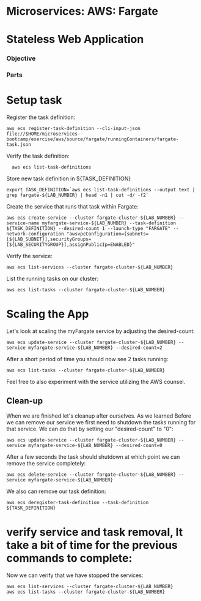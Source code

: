 # Microservices: AWS: Fargate
# Stateless Web Application

### Objective



### Parts


# Setup task

Register the task definition:

~~~shell
aws ecs register-task-definition --cli-input-json file://$HOME/microservices-bootcamp/exercise/aws/source/fargate/runningContainers/fargate-task.json
~~~

Verify the task definition:

~~~shell
  aws ecs list-task-definitions
~~~

Store new task definition in ${TASK_DEFINITION}

~~~shell
export TASK_DEFINITION=`aws ecs list-task-definitions --output text | grep fargate-${LAB_NUMBER} | head -n1 | cut -d/ -f2`
~~~

Create the service that runs that task within Fargate:

~~~shell
aws ecs create-service --cluster fargate-cluster-${LAB_NUMBER} --service-name myfargate-service-${LAB_NUMBER} --task-definition ${TASK_DEFINITION} --desired-count 1 --launch-type "FARGATE" --network-configuration "awsvpcConfiguration={subnets=[${LAB_SUBNET}],securityGroups=[${LAB_SECURITYGROUP}],assignPublicIp=ENABLED}"
~~~

Verify the service:

~~~shell
aws ecs list-services --cluster fargate-cluster-${LAB_NUMBER}
~~~

List the running tasks on our cluster:

~~~shell
aws ecs list-tasks --cluster fargate-cluster-${LAB_NUMBER}
~~~

# Scaling the App

Let's look at scaling the myFargate service by adjusting the desired-count:

~~~shell
aws ecs update-service --cluster fargate-cluster-${LAB_NUMBER} --service myfargate-service-${LAB_NUMBER} --desired-count=2
~~~

After a short period of time you should now see 2 tasks running:

~~~shell
aws ecs list-tasks --cluster fargate-cluster-${LAB_NUMBER}
~~~

Feel free to also experiment with the service utilizing the AWS counsel.

## Clean-up

When we are finished let's cleanup after ourselves.  As we learned Before we can remove our service we first need to shutdown the tasks running for that service.  We can do that by setting our "desired-count" to "0":

~~~shell
aws ecs update-service --cluster fargate-cluster-${LAB_NUMBER} --service myfargate-service-${LAB_NUMBER} --desired-count=0
~~~

After a few seconds the task should shutdown at which point we can remove the service completely:

~~~shell
aws ecs delete-service --cluster fargate-cluster-${LAB_NUMBER} --service myfargate-service-${LAB_NUMBER}
~~~

We also can remove our task definition:

~~~shell
aws ecs deregister-task-definition --task-definition ${TASK_DEFINITION}
~~~

# verify service and task removal, It take a bit of time for the previous commands to complete:

Now we can verify that we have stopped the services:

~~~shell
aws ecs list-services --cluster fargate-cluster-${LAB_NUMBER}
aws ecs list-tasks --cluster fargate-cluster-${LAB_NUMBER}
~~~

